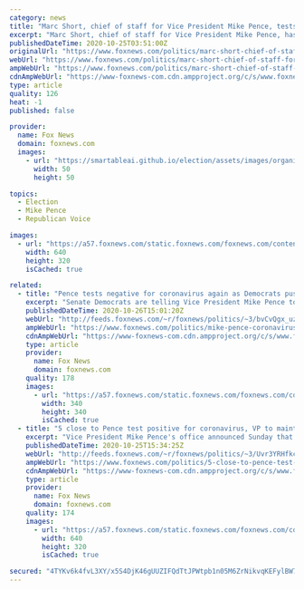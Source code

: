 ```yaml
---
category: news
title: "Marc Short, chief of staff for Vice President Mike Pence, tests positive for coronavirus"
excerpt: "Marc Short, chief of staff for Vice President Mike Pence, has tested positive for the coronavirus, the vice president’s office confirmed Saturday night."
publishedDateTime: 2020-10-25T03:51:00Z
originalUrl: "https://www.foxnews.com/politics/marc-short-chief-of-staff-for-vice-president-mike-pence-tests-positive-for-coronavirus"
webUrl: "https://www.foxnews.com/politics/marc-short-chief-of-staff-for-vice-president-mike-pence-tests-positive-for-coronavirus"
ampWebUrl: "https://www.foxnews.com/politics/marc-short-chief-of-staff-for-vice-president-mike-pence-tests-positive-for-coronavirus.amp"
cdnAmpWebUrl: "https://www-foxnews-com.cdn.ampproject.org/c/s/www.foxnews.com/politics/marc-short-chief-of-staff-for-vice-president-mike-pence-tests-positive-for-coronavirus.amp"
type: article
quality: 126
heat: -1
published: false

provider:
  name: Fox News
  domain: foxnews.com
  images:
    - url: "https://smartableai.github.io/election/assets/images/organizations/foxnews.com-50x50.jpg"
      width: 50
      height: 50

topics:
  - Election
  - Mike Pence
  - Republican Voice

images:
  - url: "https://a57.foxnews.com/static.foxnews.com/foxnews.com/content/uploads/2020/10/640/320/Marc-Short.jpg?ve=1&tl=1"
    width: 640
    height: 320
    isCached: true

related:
  - title: "Pence tests negative for coronavirus again as Democrats push him to skip Barrett vote"
    excerpt: "Senate Democrats are telling Vice President Mike Pence to stay away from Judge Amy Coney Barrett's confirmation vote on Capitol Hill after five people in Pence's orbit tested positive for coronavirus last week, although the vice president tested negative again on Monday."
    publishedDateTime: 2020-10-26T15:01:20Z
    webUrl: "http://feeds.foxnews.com/~r/foxnews/politics/~3/bvCvQgx_uzQ/mike-pence-coronavirus-test-barrett-vote-schumer"
    ampWebUrl: "https://www.foxnews.com/politics/mike-pence-coronavirus-test-barrett-vote-schumer.amp"
    cdnAmpWebUrl: "https://www-foxnews-com.cdn.ampproject.org/c/s/www.foxnews.com/politics/mike-pence-coronavirus-test-barrett-vote-schumer.amp"
    type: article
    provider:
      name: Fox News
      domain: foxnews.com
    quality: 178
    images:
      - url: "https://a57.foxnews.com/static.foxnews.com/foxnews.com/content/uploads/2020/01/340/340/Screen-Shot-2020-01-15-at-11.36.03-AM.png?ve=1&tl=1"
        width: 340
        height: 340
        isCached: true
  - title: "5 close to Pence test positive for coronavirus, VP to maintain campaign schedule, office says"
    excerpt: "Vice President Mike Pence's office announced Sunday that three more staffers have now tested positive for coronavirus."
    publishedDateTime: 2020-10-25T15:34:25Z
    webUrl: "http://feeds.foxnews.com/~r/foxnews/politics/~3/Uvr3YRHfkcc/5-close-to-pence-test-positive-for-coronavirus-vp-to-maintain-campaign-schedule-office-says"
    ampWebUrl: "https://www.foxnews.com/politics/5-close-to-pence-test-positive-for-coronavirus-vp-to-maintain-campaign-schedule-office-says.amp"
    cdnAmpWebUrl: "https://www-foxnews-com.cdn.ampproject.org/c/s/www.foxnews.com/politics/5-close-to-pence-test-positive-for-coronavirus-vp-to-maintain-campaign-schedule-office-says.amp"
    type: article
    provider:
      name: Fox News
      domain: foxnews.com
    quality: 174
    images:
      - url: "https://a57.foxnews.com/static.foxnews.com/foxnews.com/content/uploads/2020/10/640/320/AP20299062818187.jpg?ve=1&tl=1"
        width: 640
        height: 320
        isCached: true

secured: "4TYKv6k4fvL3XY/x5S4DjK46gUUZIFQdTtJPWtpb1n05M6ZrNikvqKEFylBW7Ar8KuxTx/cNLcB2EZzTyWosSN86tI850EwfZrTJ/LNKDZgjQ6ei/t42hBCTr9c/s+S84xZ0ZwBSlkDLCWSyhI5IvYJnkOfgQmAfKQ0XrXmT0gJRH7ym/LFkUKrD9kYWA0Q6/XiugoHMc+bANnEBqgVL7dUR2RGG1rTlH2mp/mh4dohM+fWNi2XbJEkbKryeEg56unUM48OcVlHVRqTtbpYKA1vRxfMdm/KitSrzMf9O/NhIYk2zjJkSCi/1I8F4nYYqZ7cMpAeFf7kyyHRGP9c6a95cZuU8kZldWSWfKdMwUP0=;vI/wu9tjYQKJgwH90ojjNg=="
---
```


